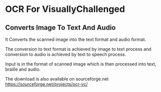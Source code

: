 # OCR For VisuallyChallenged
## Converts Image To Text And Audio

It Converts the scanned image into the text format and audio format.

The conversion to text format is achieved by image to text process and conversion to audio is achieved by text to speech process.

Input is in the format of scanned image which is then processed into text, braille and audio.

The download is also available on sourceforge.net https://sourceforge.net/projects/ocr-vc/
